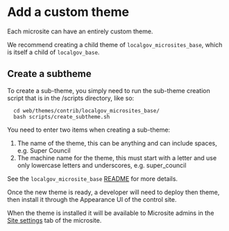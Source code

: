 # Add a custom theme

Each microsite can have an entirely custom theme. 

We recommend creating a child theme of `localgov_microsites_base`, which is itself a child of `localgov_base`. 

## Create a subtheme
To create a sub-theme, you simply need to run the sub-theme creation script that is in the /scripts directory, like so:
```
  cd web/themes/contrib/localgov_microsites_base/
  bash scripts/create_subtheme.sh
```
You need to enter two items when creating a sub-theme:

1. The name of the theme, this can be anything and can include spaces, e.g. Super Council
1. The machine name for the theme, this must start with a letter and use only lowercase letters and underscores, e.g. super_council

See the `localgov_microsite_base` [README](https://github.com/localgovdrupal/localgov_microsites_base#readme) for more details. 

Once the new theme is ready, a developer will need to deploy then theme, then install it through the Appearance UI of the control site. 

When the theme is installed it will be available to Microsite admins in the [Site settings](/microsites/how-to/manage-site-settings.md) tab of the microsite.

